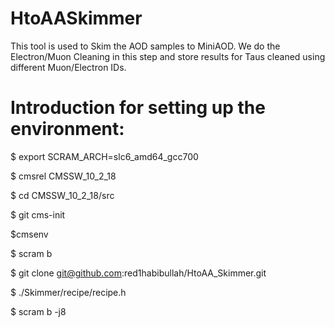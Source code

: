 # HtoAASkimmerThis tool is used to Skim the AOD samples to MiniAOD. We do the Electron/Muon Cleaning in this step and store results for Taus cleaned using different Muon/Electron IDs.# Introduction for setting up the environment:$ export SCRAM_ARCH=slc6_amd64_gcc700$ cmsrel CMSSW_10_2_18$ cd CMSSW_10_2_18/src$ git cms-init$cmsenv$ scram b  $ git clone git@github.com:red1habibullah/HtoAA_Skimmer.git$ ./Skimmer/recipe/recipe.h $ scram b -j8